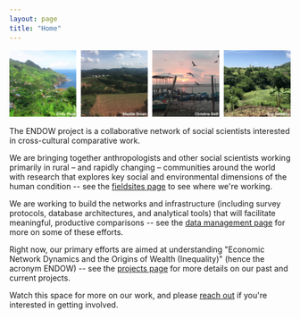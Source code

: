 ```yaml
---
layout: page
title: "Home"
---
```


![](public/sites.png)

The ENDOW project is a collaborative network of social scientists interested in cross-cultural comparative work.

We are bringing together anthropologists and other social scientists working primarily in rural – and rapidly changing – communities around the world with research that explores key social and environmental dimensions of the human condition -- see the [fieldsites page](https://endowproject.github.io/fieldsites/) to see where we're working. 

We are working to build the networks and infrastructure (including survey protocols, database architectures, and analytical tools) that will facilitate meaningful, productive comparisons -- see the [data management page](https://endowproject.github.io/data-management/) for more on some of these efforts.

Right now, our primary efforts are aimed at understanding "Economic Network Dynamics and the Origins of Wealth (Inequality)" (hence the acronym ENDOW) -- see the [projects page](https://endowproject.github.io/projects/) for more details on our past and current projects. 

Watch this space for more on our work, and please [reach out](mailto:endowproject@gmail.com) if you're interested in getting involved.
